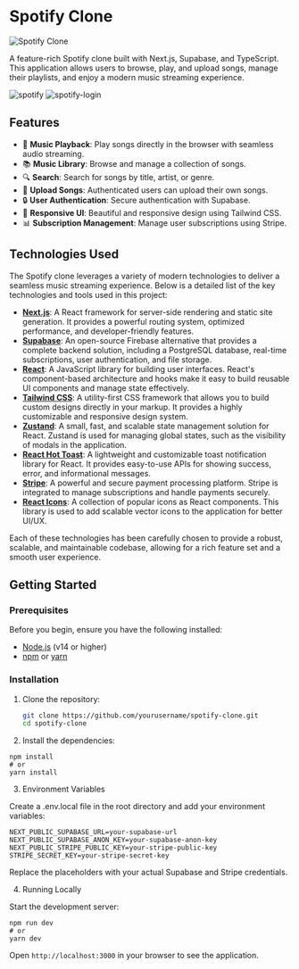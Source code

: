# Spotify Clone

![Spotify Clone](https://img.shields.io/badge/Spotify-Clone-green?style=for-the-badge)

A feature-rich Spotify clone built with Next.js, Supabase, and TypeScript. This application allows users to browse, play, and upload songs, manage their playlists, and enjoy a modern music streaming experience.

![spotify](https://github.com/user-attachments/assets/249ec6ff-0e0f-44b9-8135-f177859e1686)
![spotify-login](https://github.com/user-attachments/assets/43ecc5bb-5c36-4093-b42c-6d0dc8f29c0e)

## Features

- 🎵 **Music Playback**: Play songs directly in the browser with seamless audio streaming.
- 📚 **Music Library**: Browse and manage a collection of songs.
- 🔍 **Search**: Search for songs by title, artist, or genre.
- 💾 **Upload Songs**: Authenticated users can upload their own songs.
- 🔒 **User Authentication**: Secure authentication with Supabase.
- 🎨 **Responsive UI**: Beautiful and responsive design using Tailwind CSS.
- 📊 **Subscription Management**: Manage user subscriptions using Stripe.

## Technologies Used

The Spotify clone leverages a variety of modern technologies to deliver a seamless music streaming experience. Below is a detailed list of the key technologies and tools used in this project:

- **[Next.js](https://nextjs.org/)**: A React framework for server-side rendering and static site generation. It provides a powerful routing system, optimized performance, and developer-friendly features.
- **[Supabase](https://supabase.com/)**: An open-source Firebase alternative that provides a complete backend solution, including a PostgreSQL database, real-time subscriptions, user authentication, and file storage.
- **[React](https://reactjs.org/)**: A JavaScript library for building user interfaces. React's component-based architecture and hooks make it easy to build reusable UI components and manage state effectively.
- **[Tailwind CSS](https://tailwindcss.com/)**: A utility-first CSS framework that allows you to build custom designs directly in your markup. It provides a highly customizable and responsive design system.
- **[Zustand](https://zustand.surge.sh/)**: A small, fast, and scalable state management solution for React. Zustand is used for managing global states, such as the visibility of modals in the application.
- **[React Hot Toast](https://react-hot-toast.com/)**: A lightweight and customizable toast notification library for React. It provides easy-to-use APIs for showing success, error, and informational messages.
- **[Stripe](https://stripe.com/)**: A powerful and secure payment processing platform. Stripe is integrated to manage subscriptions and handle payments securely.
- **[React Icons](https://react-icons.github.io/react-icons/)**: A collection of popular icons as React components. This library is used to add scalable vector icons to the application for better UI/UX.

Each of these technologies has been carefully chosen to provide a robust, scalable, and maintainable codebase, allowing for a rich feature set and a smooth user experience.

## Getting Started

### Prerequisites

Before you begin, ensure you have the following installed:

- [Node.js](https://nodejs.org/) (v14 or higher)
- [npm](https://www.npmjs.com/) or [yarn](https://yarnpkg.com/)

### Installation

1. Clone the repository:

   ```bash
   git clone https://github.com/yourusername/spotify-clone.git
   cd spotify-clone

2. Install the dependencies:

```
npm install
# or
yarn install
```

3. Environment Variables

Create a .env.local file in the root directory and add your environment variables:

```
NEXT_PUBLIC_SUPABASE_URL=your-supabase-url
NEXT_PUBLIC_SUPABASE_ANON_KEY=your-supabase-anon-key
NEXT_PUBLIC_STRIPE_PUBLIC_KEY=your-stripe-public-key
STRIPE_SECRET_KEY=your-stripe-secret-key
```

Replace the placeholders with your actual Supabase and Stripe credentials.

4. Running Locally

Start the development server:

```
npm run dev
# or
yarn dev
```

Open `http://localhost:3000` in your browser to see the application.
